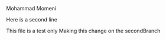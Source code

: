 Mohammad Momeni 

Here is a second line 

This file is a test only
Making this change on the secondBranch
